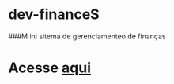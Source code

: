 # dev-financeS


###M ini sitema de gerenciamenteo de finanças

# Acesse [aqui](https://evertonsse.github.io/dev-financeS/#)
